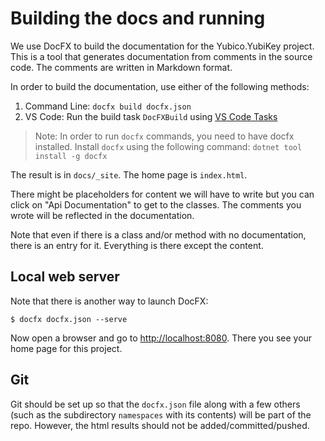 <!-- Copyright 2021 Yubico AB

Licensed under the Apache License, Version 2.0 (the "License");
you may not use this file except in compliance with the License.
You may obtain a copy of the License at

    http://www.apache.org/licenses/LICENSE-2.0

Unless required by applicable law or agreed to in writing, software
distributed under the License is distributed on an "AS IS" BASIS,
WITHOUT WARRANTIES OR CONDITIONS OF ANY KIND, either express or implied.
See the License for the specific language governing permissions and
limitations under the License. -->

# Building the docs and running

We use DocFX to build the documentation for the Yubico.YubiKey project. This is a tool that
generates documentation from comments in the source code. The comments are written in Markdown
format.

In order to build the documentation, use either of the following methods: 
1. Command Line: `docfx build docfx.json`
2. VS Code: Run the build task `DocFXBuild` using [VS Code Tasks](https://code.visualstudio.com/docs/editor/tasks) 
   
> Note: In order to run `docfx` commands, you need to have docfx installed. Install `docfx` using the following command: `dotnet tool install -g docfx`

The result is in `docs/_site`. The home page is `index.html`.

There might be placeholders for content we will have to write but you can click on "Api Documentation"
to get to the classes. The comments you wrote will be reflected in the documentation.

Note that even if there is a class and/or method with no documentation, there is an entry for it.
Everything is there except the content.


## Local web server

Note that there is another way to launch DocFX:

```shell
$ docfx docfx.json --serve
```

Now open a browser and go to [http://localhost:8080](http://localhost:8080). There you see your home
page for this project.

## Git

Git should be set up so that the `docfx.json` file along with a few others (such as the subdirectory
`namespaces` with its contents) will be part of the repo. However, the html results should not be
added/committed/pushed.
